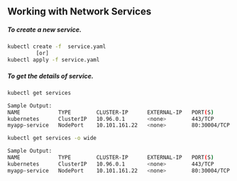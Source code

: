 ## Working with Network Services
##### To create a new service.
```bash
kubectl create -f  service.yaml
         [or]
kubectl apply -f service.yaml
```

##### To get the details of service.
```bash
kubectl get services
```
```bash
Sample Output:
NAME            TYPE        CLUSTER-IP      EXTERNAL-IP   PORT(S)        AGE
kubernetes      ClusterIP   10.96.0.1       <none>        443/TCP        2d4h
myapp-service   NodePort    10.101.161.22   <none>        80:30004/TCP   11s
```
```bash
kubectl get services -o wide
```
```bash
Sample Output:
NAME            TYPE        CLUSTER-IP      EXTERNAL-IP   PORT(S)        AGE     SELECTOR
kubernetes      ClusterIP   10.96.0.1       <none>        443/TCP        2d4h    <none>
myapp-service   NodePort    10.101.161.22   <none>        80:30004/TCP   8m24s   app=myapp
```
